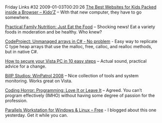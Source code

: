 Friday Links #32
2009-01-03T00:20:26
[The Best Websites for Kids Packed inside a Browser – Kido’Z](http://www.labnol.org/home/kids/best-websites-for-kids-browser/6251/) – With that new computer, they have to go somewhere.

[Practical Family Nutrition: Just Eat the Food](http://practicalfamilynutrition.blogspot.com/2008/12/just-eat-food.html) – Shocking news! Eat a variety foods in moderation and be healthy. Who knew?

[CodeProject: Unmanaged arrays in C# - No problem](http://www.codeproject.com/KB/cs/UnmanagedArraysInCSharp.aspx) - Easy way to replicate C type heap arrays that use the malloc, free, calloc, and realloc methods, but in native C#.

[How to secure your Vista PC in 10 easy steps](http://www.computerworld.com/action/article.do?command=viewArticleBasic&articleId=9124567&source=rss_news) – Actual sound, practical advice for a change.

[BillP Studios: WinPatrol 2008](http://www.winpatrol.com/) – Nice collection of tools and system monitoring. Works great on Vista.

[Coding Horror: Programming: Love It or Leave It](http://www.codinghorror.com/blog/archives/001202.html) – Agreed. You can’t program effectively (IMHO) without having some degree of passion for the profession.

[Parallels Workstation for Windows & Linux – Free](http://www.labnol.org/software/download-parallels-workstation-free/6297/) - I blogged about this one yesterday. Get it while you can.
